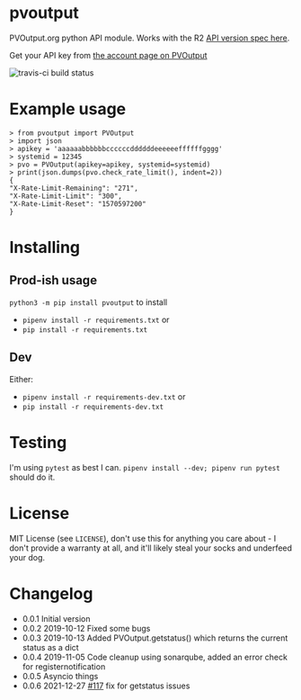 # pvoutput

PVOutput.org python API module. Works with the R2 [API version spec here](https://pvoutput.org/help.html#api-spec).

Get your API key from [the account page on PVOutput](https://pvoutput.org/account.jsp)

![travis-ci build status](https://travis-ci.org/yaleman/pvoutput.svg?branch=master)

# Example usage

    > from pvoutput import PVOutput
    > import json
    > apikey = 'aaaaaabbbbbbccccccddddddeeeeeeffffffgggg'
    > systemid = 12345
    > pvo = PVOutput(apikey=apikey, systemid=systemid)
    > print(json.dumps(pvo.check_rate_limit(), indent=2))
    {
    "X-Rate-Limit-Remaining": "271",
    "X-Rate-Limit-Limit": "300",
    "X-Rate-Limit-Reset": "1570597200"
    }

# Installing

## Prod-ish usage

`python3 -m pip install pvoutput` to install

* `pipenv install -r requirements.txt` or
* `pip install -r requirements.txt`

## Dev

Either:

* `pipenv install -r requirements-dev.txt` or
* `pip install -r requirements-dev.txt`

# Testing

I'm using `pytest` as best I can. `pipenv install --dev; pipenv run pytest` should do it.

# License

MIT License (see `LICENSE`), don't use this for anything you care about - I don't provide a warranty at all, and it'll likely steal your socks and underfeed your dog.

# Changelog

* 0.0.1 Initial version
* 0.0.2 2019-10-12 Fixed some bugs
* 0.0.3 2019-10-13 Added PVOutput.getstatus() which returns the current status as a dict
* 0.0.4 2019-11-05 Code cleanup using sonarqube, added an error check for registernotification
* 0.0.5 Asyncio things
* 0.0.6 2021-12-27 [#117](https://github.com/yaleman/pvoutput/issues/117) fix for getstatus issues
